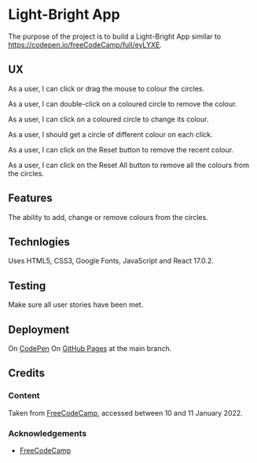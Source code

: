 # Light-Bright App

The purpose of the project is to build a Light-Bright App similar to https://codepen.io/freeCodeCamp/full/eyLYXE.

## UX

As a user, I can click or drag the mouse to colour the circles.

As a user, I can double-click on a coloured circle to remove the colour.

As a user, I can click on a coloured circle to change its colour.

As a user, I should get a circle of different colour on each click.

As a user, I can click on the Reset button to remove the recent colour.

As a user, I can click on the Reset All button to remove all the colours from the circles.

## Features

The ability to add, change or remove colours from the circles.

## Technlogies

Uses HTML5, CSS3, Google Fonts, JavaScript and React 17.0.2.

## Testing

Make sure all user stories have been met.

## Deployment

On [CodePen](https://codepen.io/derektypist/pen/gOGdNNW)
On [GitHub Pages](https://derektypist.github.io/light-bright-app) at the main branch.

## Credits

### Content

Taken from [FreeCodeCamp](https://codepen.io/freeCodeCamp/full/eyLYXE), accessed between 10 and 11 January 2022.

### Acknowledgements

- [FreeCodeCamp](https://www.freecodecamp.org)
